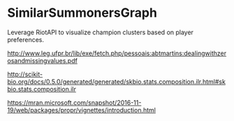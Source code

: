 # SimilarSummonersGraph


Leverage RiotAPI to visualize champion clusters based on player preferences.



http://www.leg.ufpr.br/lib/exe/fetch.php/pessoais:abtmartins:dealingwithzerosandmissingvalues.pdf

http://scikit-bio.org/docs/0.5.0/generated/generated/skbio.stats.composition.ilr.html#skbio.stats.composition.ilr



https://mran.microsoft.com/snapshot/2016-11-19/web/packages/propr/vignettes/introduction.html
